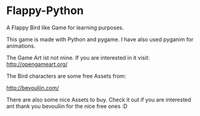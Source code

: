 # Flappy-Python
A Flappy Bird like Game for learning purposes.

This game is made with Python and pygame. I have also used pyganim for animations.

The Game Art ist not mine. If you are interested in it visit:
http://opengameart.org/

The Bird characters are some free Assets from:

http://bevouliin.com/

There are also some nice Assets to buy. Check it out if you are interested ant thank you bevouliin for the nice free ones :D



